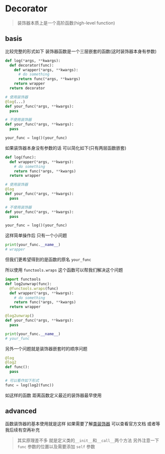 # Decorator

> 装饰器本质上是一个高阶函数(high-level function)

## basis

比较完整的形式如下 装饰器函数是一个三层嵌套的函数(这时装饰器本身有参数)

```python
def log(*args, **kwargs):
  def decorator(func):
    def wrapper(*args, **kwargs):
      # do something
      return func(*args, **kwargs)
    return wrapper
  return decorator

# 使用装饰器
@log(...)
def your_func(*args, **kwargs):
  pass

# 不使用装饰器
def your_func(*args, **kwargs):
  pass

your_func = log()(your_func)
```

如果装饰器本身没有参数的话 可以简化如下(只有两层函数嵌套)

```python
def log(func):
  def wrapper(*args, **kwargs):
    # do something
    return func(*args, **kwargs)
  return wrapper

# 使用装饰器
@log
def your_func(*args, **kwargs):
  pass

# 不使用装饰器
def your_func(*args, **kwargs):
  pass

your_func = log()(your_func)
```

这样简单操作后 只有一个小问题

```python
print(your_func.__name__)
# wrapper
```
但我们更希望得到的是函数的原名 `your_func`

所以使用 `functools.wraps` 这个函数可以帮我们解决这个问题

```python
import functools
def log2unwrap(func):
  @functools.wraps(func)
  def wrapper(*args, **kwargs):
    # do something
    return func(*args, **kwargs)
  return wrapper

@log2unwrap()
def your_func(*args, **kwargs):
  pass

print(your_func.__name__)
# your_func
```

另外一个问题就是装饰器嵌套时的顺序问题

```python
@log
@log2
def func():
  pass

# 可以看作如下形式
func = log(log2(func))
```

如这样的函数 距离函数定义最近的装饰器最早使用

## advanced

函数装饰器的基本使用就是这样 如果需要了解[类装饰器][dec-cls] 可以查看官方文档 或者等我后续有空再补充

> 其实原理差不多 就是定义类的`__init__`和`__call__`两个方法 另外注意一下 `func` 参数的位置以及需要添加 `self` 参数

[PEP0616]: https://peps.python.org/pep-0616/
[dec-cls]: https://pythonhowto.readthedocs.io/zh-cn/latest/decorator.html#decorator-class
